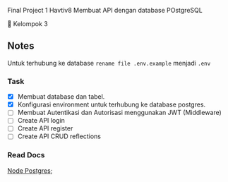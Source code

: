 Final Project 1 Havtiv8
Membuat API dengan database POstgreSQL

🌱 Kelompok 3

## Notes

Untuk terhubung ke database `rename file .env.example` menjadi `.env`


### Task
- [x] Membuat database dan tabel.
- [x] Konfigurasi environment untuk terhubung ke database postgres.
- [ ] Membuat Autentikasi dan Autorisasi menggunakan JWT (Middleware)
- [ ] Create API login
- [ ] Create API register
- [ ] Create API CRUD reflections

### Read Docs

[Node Postgres](https://node-postgres.com/features/connecting);
